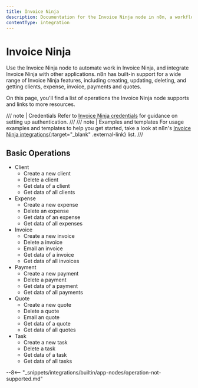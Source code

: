 ```yaml
---
title: Invoice Ninja
description: Documentation for the Invoice Ninja node in n8n, a workflow automation platform. Includes details of operations and configuration, and links to examples and credentials information.
contentType: integration
---
```


# Invoice Ninja

Use the Invoice Ninja node to automate work in Invoice Ninja, and integrate Invoice Ninja with other applications. n8n has built-in support for a wide range of Invoice Ninja features, including creating, updating, deleting, and getting clients, expense, invoice, payments and quotes. 

On this page, you'll find a list of operations the Invoice Ninja node supports and links to more resources.

/// note | Credentials
Refer to [Invoice Ninja credentials](/integrations/builtin/credentials/invoiceninja/) for guidance on setting up authentication. 
///
/// note | Examples and templates
For usage examples and templates to help you get started, take a look at n8n's [Invoice Ninja integrations](https://n8n.io/integrations/invoice-ninja/){:target="_blank" .external-link} list.
///

## Basic Operations

* Client
    * Create a new client
    * Delete a client
    * Get data of a client
    * Get data of all clients
* Expense
    * Create a new expense
    * Delete an expense
    * Get data of an expense
    * Get data of all expenses
* Invoice
    * Create a new invoice
    * Delete a invoice
    * Email an invoice
    * Get data of a invoice
    * Get data of all invoices
* Payment
    * Create a new payment
    * Delete a payment
    * Get data of a payment
    * Get data of all payments
* Quote
    * Create a new quote
    * Delete a quote
    * Email an quote
    * Get data of a quote
    * Get data of all quotes
* Task
    * Create a new task
    * Delete a task
    * Get data of a task
    * Get data of all tasks

--8<-- "_snippets/integrations/builtin/app-nodes/operation-not-supported.md"
